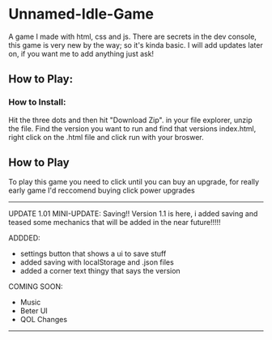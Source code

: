 # Unnamed-Idle-Game
A game I made with html, css and js. There are secrets in the dev console, this game is very new by the way; so it's kinda basic. I will add updates later on, if you want me to add anything just ask!

## How to Play:

### How to Install:

Hit the three dots and then hit "Download Zip". in your file explorer, unzip the file. Find the version you want to run and find that versions index.html, right click on the .html file and click run with your broswer.

## How to Play

To play this game you need to click until you can buy an upgrade, for really early game I'd reccomend buying click power upgrades

---

UPDATE 1.01
MINI-UPDATE: Saving!!
Version 1.1 is here, i added saving and teased some mechanics that will be added in the near future!!!!!

ADDDED:
- settings button that shows a ui to save stuff
- added saving with localStorage and .json files
- added a corner text thingy that says the version

COMING SOON:
- Music
- Beter UI
- QOL Changes

---
